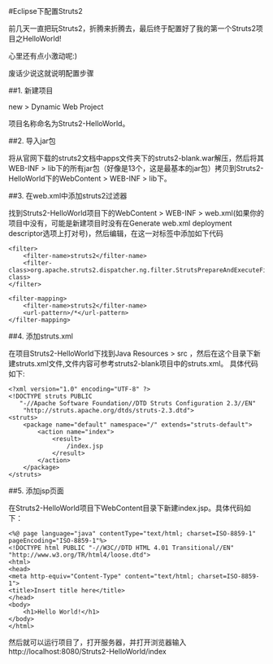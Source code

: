 ﻿#Eclipse下配置Struts2

前几天一直把玩Struts2，折腾来折腾去，最后终于配置好了我的第一个Struts2项目之HelloWorld!

心里还有点小激动呢:)

废话少说这就说明配置步骤

##1. 新建项目

new > Dynamic Web Project

项目名称命名为Struts2-HelloWorld。

##2. 导入jar包

将从官网下载的struts2文档中apps文件夹下的struts2-blank.war解压，然后将其WEB-INF > lib下的所有jar包（好像是13个，这是最基本的jar包）拷贝到Struts2-HelloWorld下的WebContent > WEB-INF > lib下。

##3. 在web.xml中添加struts2过滤器

找到Struts2-HelloWorld项目下的WebContent > WEB-INF > web.xml(如果你的项目中没有，可能是新建项目时没有在Generate web.xml deployment descriptor选项上打对号)，然后编辑，在<web-app></web-app>这一对标签中添加如下代码

    <filter>
        <filter-name>struts2</filter-name>
        <filter-class>org.apache.struts2.dispatcher.ng.filter.StrutsPrepareAndExecuteFilter</filter-class>
    </filter>

    <filter-mapping>
        <filter-name>struts2</filter-name>
        <url-pattern>/*</url-pattern>
    </filter-mapping>


##4. 添加struts.xml

在项目Struts2-HelloWorld下找到Java Resources > src ，然后在这个目录下新建struts.xml文件,文件内容可参考struts2-blank项目中的struts.xml。
具体代码如下:

    <?xml version="1.0" encoding="UTF-8" ?>
    <!DOCTYPE struts PUBLIC
       "-//Apache Software Foundation//DTD Struts Configuration 2.3//EN"
    	"http://struts.apache.org/dtds/struts-2.3.dtd">
    <struts>
        <package name="default" namespace="/" extends="struts-default">
        	<action name="index">
                <result>
                	/index.jsp
                </result>
            </action>
        </package>
    </struts>

##5. 添加jsp页面

在Struts2-HelloWorld项目下WebContent目录下新建index.jsp。具体代码如下：

    <%@ page language="java" contentType="text/html; charset=ISO-8859-1" pageEncoding="ISO-8859-1"%>
    <!DOCTYPE html PUBLIC "-//W3C//DTD HTML 4.01 Transitional//EN" "http://www.w3.org/TR/html4/loose.dtd">
    <html>
    <head>
    <meta http-equiv="Content-Type" content="text/html; charset=ISO-8859-1">
    <title>Insert title here</title>
    </head>
    <body>
	    <h1>Hello World!</h1>
    </body>
    </html>

然后就可以运行项目了，打开服务器，并打开浏览器输入http://localhost:8080/Struts2-HelloWorld/index

